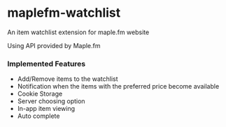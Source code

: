 # maplefm-watchlist
An item watchlist extension for maple.fm website

Using API provided by Maple.fm

### Implemented Features
* Add/Remove items to the watchlist
* Notification when the items with the preferred price become available
* Cookie Storage
* Server choosing option
* In-app item viewing
* Auto complete
